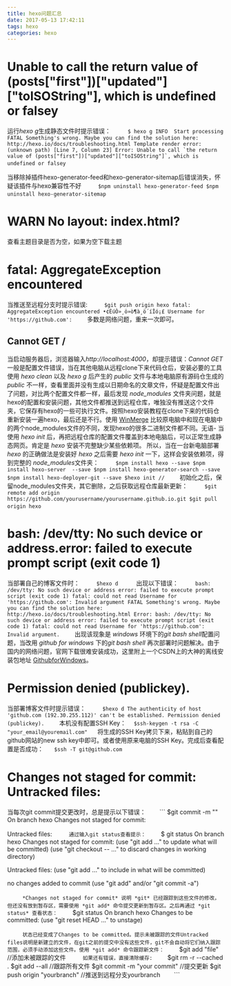```yaml
---
title: hexo问题汇总
date: 2017-05-13 17:42:11
tags: hexo
categories: hexo
---
```

# Unable to call the return value of (posts["first"])["updated"]["toISOString"], which is undefined or falsey
 运行*hexo g*生成静态文件时提示错误：
　　```
 $ hexo g
 INFO  Start processing
 FATAL Something's wrong. Maybe you can find the solution here: http://hexo.io/docs/troubleshooting.html
 Template render error: (unknown path) [Line 7, Column 23]
 Error: Unable to call `the return value of (posts["first"])["updated"]["toISOString"]`, which is undefined or falsey
　　```
 <!--more-->
 当移除掉插件hexo-generator-feed和hexo-generator-sitemap后错误消失，怀疑该插件与hexo兼容性不好
　　```
 $npm uninstall hexo-generator-feed
 $npm uninstall hexo-generator-sitemap
　　```
# WARN No layout: index.html?
 查看主题目录是否为空，如果为空下载主题
# fatal: AggregateException encountered
 当推送至远程分支时提示错误:
　　```
 $git push origin hexo
 fatal: AggregateException encountered
   •¢ÉúÒ»¸ö»ò¶à¸ö´íÎó¡£
 Username for 'https://github.com':
　　```
 多数是网络问题，重来一次即可。
## Cannot GET /
 当启动服务器后，浏览器输入*http://localhost:4000*，却提示错误：*Cannot GET*
 一般是配置文件错误，当在其他电脑从远程clone下来代码仓后，安装必要的工具使用 *hexo clean* 以及 *hexo g* 后产生的 *public* 文件与本地电脑原有源码仓生成的 *public* 不一样，查看里面并没有生成以日期命名的文章文件，怀疑是配置文件出了问题，对比两个配置文件都一样，最后发现 *node_modules* 文件夹问题，就是hexo的配置和安装问题，其他文件都推送到远程仓库，唯独没有推送这个文件夹，它保存有hexo的一些可执行文件。按照hexo安装教程在clone下来的代码仓重新安装一遍hexo，最后还是不行。使用 [WinMerge](http://winmerge.org/) 比较原电脑中和现在电脑中的两个node_modules文件的不同，发现hexo的很多二进制文件都不同。无语-
 当使用 *hexo init* 后，再把远程仓库的配置文件覆盖到本地电脑后，可以正常生成静态网页。肯定是 *hexo* 安装不完整缺少某些依赖项。
 所以，当在一台新电脑部署 *hexo* 的正确做法是安装好 *hexo* 之后需要 *hexo init* 一下，这样会安装依赖项，得到完整的 *node_modules*文件夹：
　　```
 $npm install hexo --save
 $npm install hexo-server  --save
 $npm install hexo-generator-search --save
 $npm install hexo-deployer-git --save
 $hexo init //
　　```
 初始化之后，保留node_modules文件夹，其它删除，之后获取远程仓库最新更新：
　　```
 $git remote add origin https://github.com/yourusername/yourusername.github.io.git
 $git pull origin hexo
　　```
# bash: /dev/tty: No such device or address.error: failed to execute prompt script (exit code 1)
 当部署自己的博客文件时：
　　```
 $hexo d 
　　```
 出现以下错误：
　　```
 bash: /dev/tty: No such device or address
 error: failed to execute prompt script (exit code 1)
 fatal: could not read Username for 'https://github.com': Invalid argument
 FATAL Something's wrong. Maybe you can find the solution here: http://hexo.io/docs/troubleshooting.html
 Error: bash: /dev/tty: No such device or address
 error: failed to execute prompt script (exit code 1)
 fatal: could not read Username for 'https://github.com': Invalid argument.
　　```
 出现该现象是 *windows* 环境下的*git bash shell*配置问题，当改用 *github for windows* 下的*git bash shell* 再次部署时问题解决。由于国内的网络问题，官网下载很难安装成功，这里附上一个CSDN上的大神的离线安装包地址 [GithubforWindows](http://download.csdn.net/user/devsplash)。
# Permission denied (publickey).
 当部署博客文件时提示错误：
　　```
 $hexo d
 The authenticity of host 'github.com (192.30.255.112)' can't be established.
 Permission denied (publickey).
　　```
 本机没有配置SSH Key：
 　```
 $ssh-keygen -t rsa -C "your_email@youremail.com"
　 ```
 将生成的SSH Key拷贝下来，粘贴到自己的github网站的new ssh key中即可。或者使用原来电脑的SSH Key。完成后查看配置是否成功：
 　```
 $ssh -T git@github.com
 　```
# Changes not staged for commit: Untracked files:
当每次git commit提交更改时，总是提示以下错误：
　　```
 $git commit -m ""
 On branch hexo
 Changes not staged for commit:
       
 Untracked files:
　　```
 通过输入git status查看提示：
　　```
 $ git status
 On branch hexo
 Changes not staged for commit:
  (use "git add <file>..." to update what will be committed)
  (use "git checkout -- <file>..." to discard changes in working directory)

        
 Untracked files:
  (use "git add <file>..." to include in what will be committed)

        
 no changes added to commit (use "git add" and/or "git commit -a")
 
　　```
 *Changes not staged for commit* 说明 *git* 已经跟踪到这些文件的修改，但还没有放到暂存区，需要使用 *git add* 命令提交更新到暂存区。之后再通过 *git status* 查看状态：
　　```
 $git status
 On branch hexo
 Changes to be committed:
  (use "git reset HEAD <file>..." to unstage)

       
　　```
 状态已经变成了Changes to be committed。提示未被跟踪的文件Untracked files说明是新建立的文件，在git之前的提交中没有这些文件，git不会自动将它们纳入跟踪范围，必须手动添加这些文件。使用 *git add* 命令跟踪新文件：
　　```
 $git add "file" //添加未被跟踪的文件
　　```
 如果还有错误，直接清除缓存:
　　```
 $git rm -r --cached .
 $git add --all //跟踪所有文件
 $git commit -m "your commit" //提交更新
 $git push origin "yourbranch" //推送到远程分支yourbranch
　　```